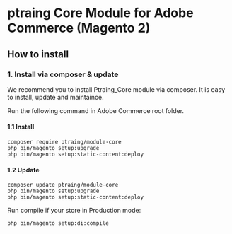 # ptraing Core Module for Adobe Commerce (Magento 2)

## How to install

### 1. Install via composer & update

We recommend you to install Ptraing_Core module via composer. It is easy to install, update and maintaince.

Run the following command in Adobe Commerce root folder.

#### 1.1 Install

```
composer require ptraing/module-core
php bin/magento setup:upgrade
php bin/magento setup:static-content:deploy
```

#### 1.2 Update

```
composer update ptraing/module-core
php bin/magento setup:upgrade
php bin/magento setup:static-content:deploy
```

Run compile if your store in Production mode:

```
php bin/magento setup:di:compile
```
